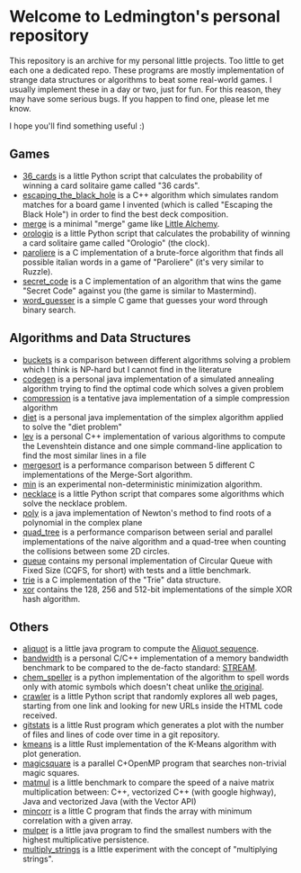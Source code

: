 # Welcome to Ledmington's personal repository
This repository is an archive for my personal little projects. Too little to get each one a dedicated repo. These programs are mostly implementation of strange data structures or algorithms to beat some real-world games. I usually implement these in a day or two, just for fun. For this reason, they may have some serious bugs. If you happen to find one, please let me know.

I hope you'll find something useful :)

## Games
- [36_cards](https://github.com/Ledmington/personal/tree/master/36_cards) is a little Python script that calculates the probability of winning a card solitaire game called "36 cards".
- [escaping_the_black_hole](https://github.com/Ledmington/personal/tree/master/escaping_the_black_hole) is a C++ algorithm which simulates random matches for a board game I invented (which is called "Escaping the Black Hole") in order to find the best deck composition.
- [merge](https://github.com/Ledmington/personal/tree/master/merge) is a minimal "merge" game like [Little Alchemy](https://littlealchemy.com).
- [orologio](https://github.com/Ledmington/personal/tree/master/orologio) is a little Python script that calculates the probability of winning a card solitaire game called "Orologio" (the clock).
- [paroliere](https://github.com/Ledmington/personal/tree/master/paroliere) is a C implementation of a brute-force algorithm that finds all possible italian words in a game of "Paroliere" (it's very similar to Ruzzle).
- [secret_code](https://github.com/Ledmington/personal/tree/master/secret_code) is a C implementation of an algorithm that wins the game "Secret Code" against you (the game is similar to Mastermind).
- [word_guesser](https://github.com/Ledmington/personal/tree/master/word_guesser) is a simple C game that guesses your word through binary search.

## Algorithms and Data Structures
- [buckets](https://github.com/Ledmington/personal/tree/master/buckets) is a comparison between different algorithms solving a problem which I think is NP-hard but I cannot find in the literature
- [codegen](https://github.com/Ledmington/personal/tree/master/codegen) is a personal java implementation of a simulated annealing algorithm trying to find the optimal code which solves a given problem
- [compression](https://github.com/Ledmington/personal/tree/master/compression) is a tentative java implementation of a simple compression algorithm
- [diet](https://github.com/Ledmington/personal/tree/master/diet) is a personal java implementation of the simplex algorithm applied to solve the "diet problem"
- [lev](https://github.com/Ledmington/personal/tree/master/lev) is a personal C++ implementation of various algorithms to compute the Levenshtein distance and one simple command-line application to find the most similar lines in a file
- [mergesort](https://github.com/Ledmington/personal/tree/master/mergesort) is a performance comparison between 5 different C implementations of the Merge-Sort algorithm.
- [min](https://github.com/Ledmington/personal/tree/master/min) is an experimental non-deterministic minimization algorithm.
- [necklace](https://github.com/Ledmington/personal/tree/master/necklace) is a little Python script that compares some algorithms which solve the necklace problem.
- [poly](https://github.com/Ledmington/personal/tree/master/poly) is a java implementation of Newton's method to find roots of a polynomial in the complex plane
- [quad_tree](https://github.com/Ledmington/personal/tree/master/quad-tree) is a performance comparison between serial and parallel implementations of the naive algorithm and a quad-tree when counting the collisions between some 2D circles.
- [queue](https://github.com/Ledmington/personal/tree/master/queue) contains my personal implementation of Circular Queue with Fixed Size (CQFS, for short) with tests and a little benchmark.
- [trie](https://github.com/Ledmington/personal/tree/master/trie) is a C implementation of the "Trie" data structure.
- [xor](https://github.com/Ledmington/personal/tree/master/xor) contains the 128, 256 and 512-bit implementations of the simple XOR hash algorithm.

## Others
- [aliquot](https://github.com/Ledmington/personal/tree/master/aliquot) is a little java program to compute the [Aliquot sequence](https://en.wikipedia.org/wiki/Aliquot_sequence).
- [bandwidth](https://github.com/Ledmington/personal/tree/master/bandwidth) is a personal C/C++ implementation of a memory bandwidth benchmark to be compared to the de-facto standard: [STREAM](https://www.cs.virginia.edu/stream/FTP/Code/stream.c).
- [chem_speller](https://github.com/Ledmington/personal/tree/master/chem_speller) is a python implementation of the algorithm to spell words only with atomic symbols which doesn't cheat unlike [the original](https://www.chemspeller.com/index.html?).
- [crawler](https://github.com/Ledmington/personal/tree/master/crawler) is a little Python script that randomly explores all web pages, starting from one link and looking for new URLs inside the HTML code received.
- [gitstats](https://github.com/Ledmington/personal/tree/master/gitstats) is a little Rust program which generates a plot with the number of files and lines of code over time in a git repository.
- [kmeans](https://github.com/Ledmington/personal/tree/master/kmeans) is a little Rust implementation of the K-Means algorithm with plot generation.
- [magicsquare](https://github.com/Ledmington/personal/tree/master/magicsquare) is a parallel C+OpenMP program that searches non-trivial magic squares.
- [matmul](https://github.com/Ledmington/personal/tree/master/matmul) is a little benchmark to compare the speed of a naive matrix multiplication between: C++, vectorized C++ (with google highway), Java and vectorized Java (with the Vector API)
- [mincorr](https://github.com/Ledmington/personal/tree/master/mincorr) is a little C program that finds the array with minimum correlation with a given array.
- [mulper](https://github.com/Ledmington/personal/tree/master/mulper) is a little java program to find the smallest numbers with the highest multiplicative persistence.
- [multiply_strings](https://github.com/Ledmington/personal/tree/master/multiply_strings) is a little experiment with the concept of "multiplying strings".
